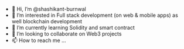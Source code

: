 - 👋 Hi, I’m @shashikant-burnwal
- 👀 I’m interested in Full stack development (on web & mobile apps) as well blockchain development
- 🌱 I’m currently learning Solidity and smart contract
- 💞️ I’m looking to collaborate on Web3 projects
- 📫 How to reach me ...

<!---
shashikant-burnwal/shashikant-burnwal is a ✨ special ✨ repository because its `README.md` (this file) appears on your GitHub profile.
You can click the Preview link to take a look at your changes.
--->
